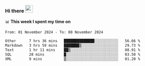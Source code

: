 ### Hi there <a href="https://www.gautamkrishnar.com/"><img src="https://media.giphy.com/media/hvRJCLFzcasrR4ia7z/giphy.gif" width="25px"></a>

📊 **This week I spent my time on**

<!--START_SECTION:waka-->

```txt
From: 01 November 2024 - To: 08 November 2024

Other      7 hrs 36 mins   ██████████████░░░░░░░░░░░   56.66 %
Markdown   3 hrs 59 mins   ███████▒░░░░░░░░░░░░░░░░░   29.73 %
Text       1 hr 11 mins    ██▒░░░░░░░░░░░░░░░░░░░░░░   08.91 %
SQL        28 mins         █░░░░░░░░░░░░░░░░░░░░░░░░   03.50 %
XML        9 mins          ▒░░░░░░░░░░░░░░░░░░░░░░░░   01.20 %
```

<!--END_SECTION:waka-->
